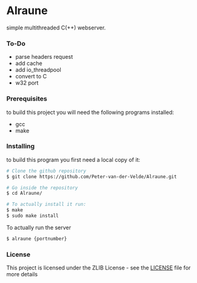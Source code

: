 # Alraune
simple multithreaded C(++) webserver.

### To-Do
* parse headers request
* add cache
* add io_threadpool
* convert to C
* w32 port

### Prerequisites
to build this project you will need the following programs installed:
* gcc
* make

### Installing
to build this program you first need a local copy of it:
```bash
# Clone the github repository
$ git clone https://github.com/Peter-van-der-Velde/Alraune.git

# Go inside the repository
$ cd Alraune/

# To actually install it run:
$ make
$ sudo make install
```
To actually run the server
```bash
$ alraune {portnumber}
```

### License
This project is licensed under the ZLIB License - see the [LICENSE](LICENSE) file for more details

